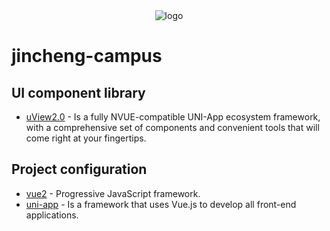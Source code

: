 <div>
    <div align='center'>
        <img src="../master/static/images/logo.png" alt="logo">
    </div>
</div>

# jincheng-campus

## UI component library
- [uView2.0](https://www.uviewui.com/) - Is a fully NVUE-compatible UNI-App ecosystem framework, with a comprehensive set of components and convenient tools that will come right at your fingertips.

## Project configuration
- [vue2](https://v2.cn.vuejs.org/) - Progressive JavaScript framework.
- [uni-app](https://zh.uniapp.dcloud.io/) - Is a framework that uses Vue.js to develop all front-end applications.